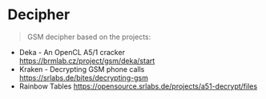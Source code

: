 # Decipher
> GSM decipher based on the projects:
  - Deka - An OpenCL A5/1 cracker https://brmlab.cz/project/gsm/deka/start
  - Kraken - Decrypting GSM phone calls https://srlabs.de/bites/decrypting-gsm
  - Rainbow Tables https://opensource.srlabs.de/projects/a51-decrypt/files
